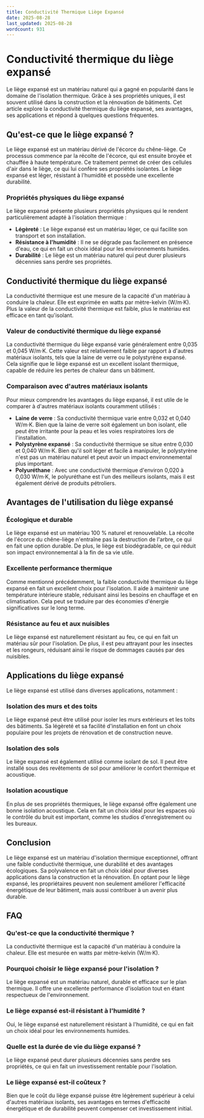 ```yaml
---
title: Conductivité Thermique Liège Expansé
date: 2025-08-28
last_updated: 2025-08-28
wordcount: 931
---
```


# Conductivité thermique du liège expansé

Le liège expansé est un matériau naturel qui a gagné en popularité dans le domaine de l'isolation thermique. Grâce à ses propriétés uniques, il est souvent utilisé dans la construction et la rénovation de bâtiments. Cet article explore la conductivité thermique du liège expansé, ses avantages, ses applications et répond à quelques questions fréquentes.

## Qu'est-ce que le liège expansé ?

Le liège expansé est un matériau dérivé de l'écorce du chêne-liège. Ce processus commence par la récolte de l'écorce, qui est ensuite broyée et chauffée à haute température. Ce traitement permet de créer des cellules d'air dans le liège, ce qui lui confère ses propriétés isolantes. Le liège expansé est léger, résistant à l'humidité et possède une excellente durabilité.

### Propriétés physiques du liège expansé

Le liège expansé présente plusieurs propriétés physiques qui le rendent particulièrement adapté à l'isolation thermique :

- **Légèreté** : Le liège expansé est un matériau léger, ce qui facilite son transport et son installation.
- **Résistance à l'humidité** : Il ne se dégrade pas facilement en présence d'eau, ce qui en fait un choix idéal pour les environnements humides.
- **Durabilité** : Le liège est un matériau naturel qui peut durer plusieurs décennies sans perdre ses propriétés.

## Conductivité thermique du liège expansé

La conductivité thermique est une mesure de la capacité d'un matériau à conduire la chaleur. Elle est exprimée en watts par mètre-kelvin (W/m·K). Plus la valeur de la conductivité thermique est faible, plus le matériau est efficace en tant qu'isolant.

### Valeur de conductivité thermique du liège expansé

La conductivité thermique du liège expansé varie généralement entre 0,035 et 0,045 W/m·K. Cette valeur est relativement faible par rapport à d'autres matériaux isolants, tels que la laine de verre ou le polystyrène expansé. Cela signifie que le liège expansé est un excellent isolant thermique, capable de réduire les pertes de chaleur dans un bâtiment.

### Comparaison avec d'autres matériaux isolants

Pour mieux comprendre les avantages du liège expansé, il est utile de le comparer à d'autres matériaux isolants couramment utilisés :

- **Laine de verre** : Sa conductivité thermique varie entre 0,032 et 0,040 W/m·K. Bien que la laine de verre soit également un bon isolant, elle peut être irritante pour la peau et les voies respiratoires lors de l'installation.
- **Polystyrène expansé** : Sa conductivité thermique se situe entre 0,030 et 0,040 W/m·K. Bien qu'il soit léger et facile à manipuler, le polystyrène n'est pas un matériau naturel et peut avoir un impact environnemental plus important.
- **Polyuréthane** : Avec une conductivité thermique d'environ 0,020 à 0,030 W/m·K, le polyuréthane est l'un des meilleurs isolants, mais il est également dérivé de produits pétroliers.

## Avantages de l'utilisation du liège expansé

### Écologique et durable

Le liège expansé est un matériau 100 % naturel et renouvelable. La récolte de l'écorce du chêne-liège n'entraîne pas la destruction de l'arbre, ce qui en fait une option durable. De plus, le liège est biodégradable, ce qui réduit son impact environnemental à la fin de sa vie utile.

### Excellente performance thermique

Comme mentionné précédemment, la faible conductivité thermique du liège expansé en fait un excellent choix pour l'isolation. Il aide à maintenir une température intérieure stable, réduisant ainsi les besoins en chauffage et en climatisation. Cela peut se traduire par des économies d'énergie significatives sur le long terme.

### Résistance au feu et aux nuisibles

Le liège expansé est naturellement résistant au feu, ce qui en fait un matériau sûr pour l'isolation. De plus, il est peu attrayant pour les insectes et les rongeurs, réduisant ainsi le risque de dommages causés par des nuisibles.

## Applications du liège expansé

Le liège expansé est utilisé dans diverses applications, notamment :

### Isolation des murs et des toits

Le liège expansé peut être utilisé pour isoler les murs extérieurs et les toits des bâtiments. Sa légèreté et sa facilité d'installation en font un choix populaire pour les projets de rénovation et de construction neuve.

### Isolation des sols

Le liège expansé est également utilisé comme isolant de sol. Il peut être installé sous des revêtements de sol pour améliorer le confort thermique et acoustique.

### Isolation acoustique

En plus de ses propriétés thermiques, le liège expansé offre également une bonne isolation acoustique. Cela en fait un choix idéal pour les espaces où le contrôle du bruit est important, comme les studios d'enregistrement ou les bureaux.

## Conclusion

Le liège expansé est un matériau d'isolation thermique exceptionnel, offrant une faible conductivité thermique, une durabilité et des avantages écologiques. Sa polyvalence en fait un choix idéal pour diverses applications dans la construction et la rénovation. En optant pour le liège expansé, les propriétaires peuvent non seulement améliorer l'efficacité énergétique de leur bâtiment, mais aussi contribuer à un avenir plus durable.

## FAQ

### Qu'est-ce que la conductivité thermique ?

La conductivité thermique est la capacité d'un matériau à conduire la chaleur. Elle est mesurée en watts par mètre-kelvin (W/m·K).

### Pourquoi choisir le liège expansé pour l'isolation ?

Le liège expansé est un matériau naturel, durable et efficace sur le plan thermique. Il offre une excellente performance d'isolation tout en étant respectueux de l'environnement.

### Le liège expansé est-il résistant à l'humidité ?

Oui, le liège expansé est naturellement résistant à l'humidité, ce qui en fait un choix idéal pour les environnements humides.

### Quelle est la durée de vie du liège expansé ?

Le liège expansé peut durer plusieurs décennies sans perdre ses propriétés, ce qui en fait un investissement rentable pour l'isolation.

### Le liège expansé est-il coûteux ?

Bien que le coût du liège expansé puisse être légèrement supérieur à celui d'autres matériaux isolants, ses avantages en termes d'efficacité énergétique et de durabilité peuvent compenser cet investissement initial.